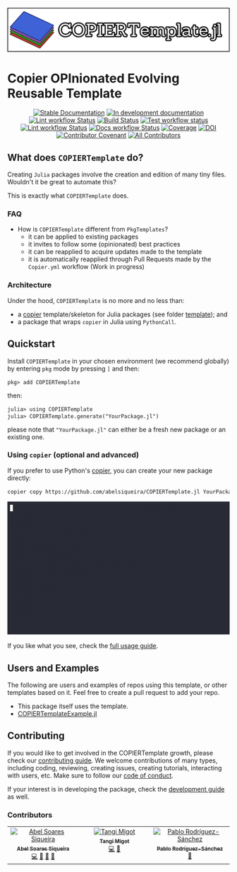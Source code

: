 <p>
  <img src="docs/src/assets/logo-wide.png" alt="COPIERTemplate.jl">
</p>

# Copier OPInionated Evolving Reusable Template

<div align="center">

[![Stable Documentation](https://img.shields.io/badge/docs-stable-blue.svg)](https://abelsiqueira.github.io/COPIERTemplate.jl/stable)
[![In development documentation](https://img.shields.io/badge/docs-dev-blue.svg)](https://abelsiqueira.github.io/COPIERTemplate.jl/dev)
[![Lint workflow Status](https://github.com/abelsiqueira/COPIERTemplate.jl/actions/workflows/Lint.yml/badge.svg?branch=main)](https://github.com/abelsiqueira/COPIERTemplate.jl/actions/workflows/Lint.yml?query=branch%3Amain)
[![Build Status](https://github.com/abelsiqueira/COPIERTemplate.jl/workflows/Test/badge.svg)](https://github.com/abelsiqueira/COPIERTemplate.jl/actions)
[![Test workflow status](https://github.com/abelsiqueira/COPIERTemplate.jl/actions/workflows/Test.yml/badge.svg?branch=main)](https://github.com/abelsiqueira/COPIERTemplate.jl/actions/workflows/Test.yml?query=branch%3Amain)
[![Lint workflow Status](https://github.com/abelsiqueira/COPIERTemplate.jl/actions/workflows/Lint.yml/badge.svg?branch=main)](https://github.com/abelsiqueira/COPIERTemplate.jl/actions/workflows/Lint.yml?query=branch%3Amain)
[![Docs workflow Status](https://github.com/abelsiqueira/COPIERTemplate.jl/actions/workflows/Docs.yml/badge.svg?branch=main)](https://github.com/abelsiqueira/COPIERTemplate.jl/actions/workflows/Docs.yml?query=branch%3Amain)
[![Coverage](https://codecov.io/gh/abelsiqueira/COPIERTemplate.jl/branch/main/graph/badge.svg)](https://codecov.io/gh/abelsiqueira/COPIERTemplate.jl)
[![DOI](https://zenodo.org/badge/DOI/10.5281/zenodo.8350577.svg)](https://doi.org/10.5281/zenodo.8350577)
[![Contributor Covenant](https://img.shields.io/badge/Contributor%20Covenant-2.1-4baaaa.svg)](CODE_OF_CONDUCT.md)
[![All Contributors](https://img.shields.io/github/all-contributors/abelsiqueira/COPIERTemplate.jl?labelColor=5e1ec7&color=c0ffee&style=flat-square)](#contributors)

</div>

## What does `COPIERTemplate` do?

Creating `Julia` packages involve the creation and edition of many tiny files.
Wouldn't it be great to automate this?

This is exactly what `COPIERTemplate` does.

### FAQ

- How is `COPIERTemplate` different from `PkgTemplates`?
  - it can be applied to existing packages
  - it invites to follow some (opinionated) best practices
  - it can be reapplied to acquire updates made to the template
  - it is automatically reapplied through Pull Requests made by the `Copier.yml` workflow (Work in progress)

### Architecture

Under the hood, `COPIERTemplate` is no more and no less than:

- a [copier](https://copier.readthedocs.io) template/skeleton for Julia packages (see folder [template](template)); and
- a package that wraps `copier` in Julia using `PythonCall`.

## Quickstart

Install `COPIERTemplate` in your chosen environment (we recommend globally) by entering `pkg` mode by pressing `]` and then:

```julia-repl
pkg> add COPIERTemplate
```

then:

```julia-repl
julia> using COPIERTemplate
julia> COPIERTemplate.generate("YourPackage.jl")
```

please note that `"YourPackage.jl"` can either be a fresh new package or an existing one.

### Using `copier` (optional and advanced)

If you prefer to use Python's [copier](https://copier.readthedocs.io), you can create your new package directly:

```bash
copier copy https://github.com/abelsiqueira/COPIERTemplate.jl YourPackage.jl
```

<!-- agg https://asciinema.org/a/611189 docs/src/assets/demo.gif --speed 2.5 --cols 80 --rows 20 --font-family "JuliaMono" -->
[![asciicast](docs/src/assets/demo.gif)](https://asciinema.org/a/611189)

If you like what you see, check the [full usage guide](https://abelsiqueira.com/COPIERTemplate.jl/stable/10-full-guide/).

## Users and Examples

The following are users and examples of repos using this template, or other templates based on it.
Feel free to create a pull request to add your repo.

- This package itself uses the template.
- [COPIERTemplateExample.jl](https://github.com/abelsiqueira/COPIERTemplateExample.jl)

## Contributing

If you would like to get involved in the COPIERTemplate growth, please check our [contributing guide](docs/src/90-contributing.md). We welcome contributions of many types, including coding, reviewing, creating issues, creating tutorials, interacting with users, etc. Make sure to follow our [code of conduct](CODE_OF_CONDUCT.md).

If your interest is in developing the package, check the [development guide](docs/src/90-developer.md) as well.

### Contributors
<!-- markdown-link-check-disable -->

<!-- ALL-CONTRIBUTORS-LIST:START - Do not remove or modify this section -->
<!-- prettier-ignore-start -->
<!-- markdownlint-disable -->
<table>
  <tbody>
    <tr>
      <td align="center" valign="top" width="14.28%"><a href="https://abelsiqueira.com"><img src="https://avatars.githubusercontent.com/u/1068752?v=4?s=100" width="100px;" alt="Abel Soares Siqueira"/><br /><sub><b>Abel Soares Siqueira</b></sub></a><br /><a href="#code-abelsiqueira" title="Code">💻</a> <a href="#projectManagement-abelsiqueira" title="Project Management">📆</a> <a href="#doc-abelsiqueira" title="Documentation">📖</a> <a href="#maintenance-abelsiqueira" title="Maintenance">🚧</a></td>
      <td align="center" valign="top" width="14.28%"><a href="http://tmigot.github.io"><img src="https://avatars.githubusercontent.com/u/25304288?v=4?s=100" width="100px;" alt="Tangi Migot"/><br /><sub><b>Tangi Migot</b></sub></a><br /><a href="#code-tmigot" title="Code">💻</a> <a href="#doc-tmigot" title="Documentation">📖</a></td>
      <td align="center" valign="top" width="14.28%"><a href="https://pabrod.github.io/"><img src="https://avatars.githubusercontent.com/u/7677614?v=4?s=100" width="100px;" alt="Pablo Rodríguez-Sánchez"/><br /><sub><b>Pablo Rodríguez-Sánchez</b></sub></a><br /><a href="#doc-PabRod" title="Documentation">📖</a></td>
    </tr>
  </tbody>
</table>

<!-- markdownlint-restore -->
<!-- prettier-ignore-end -->

<!-- ALL-CONTRIBUTORS-LIST:END -->
